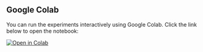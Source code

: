## Google Colab

You can run the experiments interactively using Google Colab. Click the link below to open the notebook:

[![Open in Colab](https://colab.research.google.com/assets/colab-badge.svg)](https://colab.research.google.com/drive/1JNDLk53NWFdQHV20S_oHfcLPVyo4jNYB?usp=sharing)
